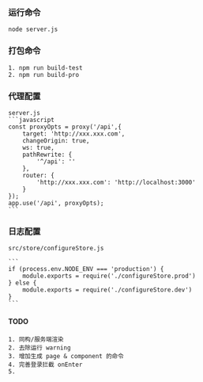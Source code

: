 

### 运行命令
	node server.js
	
### 打包命令
	1. npm run build-test
	2. npm run build-pro

### 代理配置
	server.js
    ```javascript
    const proxyOpts = proxy('/api',{
        target: 'http://xxx.xxx.com',
        changeOrigin: true,
        ws: true,
        pathRewrite: {
            '^/api': ''
        },
        router: {
            'http://xxx.xxx.com': 'http://localhost:3000'
        }
    });
    app.use('/api', proxyOpts);
    ```
### 日志配置
	src/store/configureStore.js

	```
	if (process.env.NODE_ENV === 'production') {
    	module.exports = require('./configureStore.prod')
	} else {
	    module.exports = require('./configureStore.dev')
	}
	```

#### TODO
    1. 同构/服务端渲染
    2. 去除运行 warning
    3. 增加生成 page & component 的命令
    4. 完善登录拦截 onEnter
    5. 

